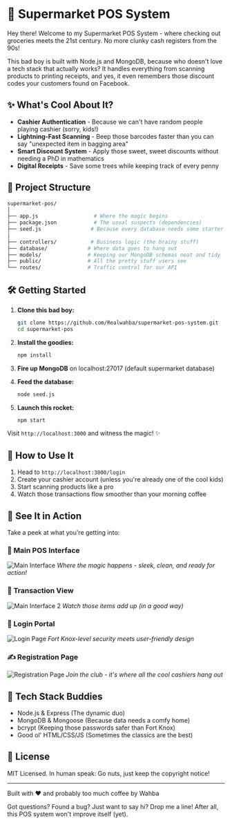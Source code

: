# 🛒 Supermarket POS System

Hey there! Welcome to my Supermarket POS System - where checking out groceries meets the 21st century. No more clunky cash registers from the 90s! 

This bad boy is built with Node.js and MongoDB, because who doesn't love a tech stack that actually works? It handles everything from scanning products to printing receipts, and yes, it even remembers those discount codes your customers found on Facebook.

## ✨ What's Cool About It?

- **Cashier Authentication** - Because we can't have random people playing cashier (sorry, kids!)
- **Lightning-Fast Scanning** - Beep those barcodes faster than you can say "unexpected item in bagging area"
- **Smart Discount System** - Apply those sweet, sweet discounts without needing a PhD in mathematics
- **Digital Receipts** - Save some trees while keeping track of every penny

## 🚀 Project Structure

```bash
supermarket-pos/
│
├── app.js                  # Where the magic begins
├── package.json            # The usual suspects (dependencies)
├── seed.js                # Because every database needs some starter data
│
├── controllers/           # Business logic (the brainy stuff)
├── database/             # Where data goes to hang out
├── models/               # Keeping our MongoDB schemas neat and tidy
├── public/               # All the pretty stuff users see
└── routes/               # Traffic control for our API
```

## 🛠️ Getting Started

1. **Clone this bad boy:**
   ```bash
   git clone https://github.com/Realwahba/supermarket-pos-system.git
   cd supermarket-pos
   ```

2. **Install the goodies:**
   ```bash
   npm install
   ```

3. **Fire up MongoDB** on localhost:27017 (default supermarket database)

4. **Feed the database:**
   ```bash
   node seed.js
   ```

5. **Launch this rocket:**
   ```bash
   npm start
   ```

Visit `http://localhost:3000` and witness the magic! ✨

## 🎯 How to Use It

1. Head to `http://localhost:3000/login`
2. Create your cashier account (unless you're already one of the cool kids)
3. Start scanning products like a pro
4. Watch those transactions flow smoother than your morning coffee

## 📸 See It in Action

Take a peek at what you're getting into:

### 🏪 Main POS Interface
![Main Interface](https://i.imgur.com/yqtezSP.png)
*Where the magic happens - sleek, clean, and ready for action!*

### 🎯 Transaction View
![Main Interface 2](https://imgur.com/5kSXMIH.png)
*Watch those items add up (in a good way)*

### 🔐 Login Portal
![Login Page](https://i.imgur.com/3ZVwn55.png)
*Fort Knox-level security meets user-friendly design*

### ✍️ Registration Page
![Registration Page](https://i.imgur.com/HULQha8.png)
*Join the club - it's where all the cool cashiers hang out*

## 🤝 Tech Stack Buddies

- Node.js & Express (The dynamic duo)
- MongoDB & Mongoose (Because data needs a comfy home)
- bcrypt (Keeping those passwords safer than Fort Knox)
- Good ol' HTML/CSS/JS (Sometimes the classics are the best)

## 📜 License

MIT Licensed. In human speak: Go nuts, just keep the copyright notice! 

---

Built with ❤️ and probably too much coffee by Wahba

Got questions? Found a bug? Just want to say hi? Drop me a line! After all, this POS system won't improve itself (yet).

